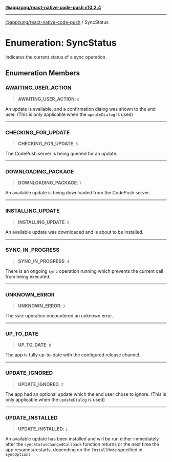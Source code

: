 [**@appzung/react-native-code-push v10.2.4**](../README.md)

---

[@appzung/react-native-code-push](../README.md) / SyncStatus

# Enumeration: SyncStatus

Indicates the current status of a sync operation.

## Enumeration Members

### AWAITING_USER_ACTION

> **AWAITING_USER_ACTION**: `6`

An update is available, and a confirmation dialog was shown
to the end user. (This is only applicable when the `updateDialog` is used)

---

### CHECKING_FOR_UPDATE

> **CHECKING_FOR_UPDATE**: `5`

The CodePush server is being queried for an update.

---

### DOWNLOADING_PACKAGE

> **DOWNLOADING_PACKAGE**: `7`

An available update is being downloaded from the CodePush server.

---

### INSTALLING_UPDATE

> **INSTALLING_UPDATE**: `8`

An available update was downloaded and is about to be installed.

---

### SYNC_IN_PROGRESS

> **SYNC_IN_PROGRESS**: `4`

There is an ongoing `sync` operation running which prevents the current call from being executed.

---

### UNKNOWN_ERROR

> **UNKNOWN_ERROR**: `3`

The `sync` operation encountered an unknown error.

---

### UP_TO_DATE

> **UP_TO_DATE**: `0`

The app is fully up-to-date with the configured release channel.

---

### UPDATE_IGNORED

> **UPDATE_IGNORED**: `2`

The app had an optional update which the end user chose to ignore.
(This is only applicable when the `updateDialog` is used)

---

### UPDATE_INSTALLED

> **UPDATE_INSTALLED**: `1`

An available update has been installed and will be run either immediately after the
`syncStatusChangedCallback` function returns or the next time the app resumes/restarts,
depending on the `InstallMode` specified in `SyncOptions`
